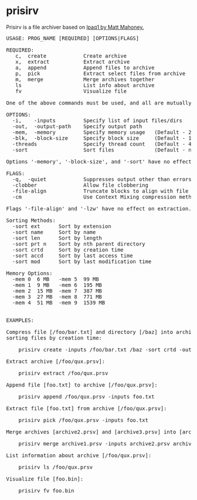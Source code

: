 # prisirv

Prisirv is a file archiver based on [lpaq1 by Matt Mahoney.](http://mattmahoney.net/dc/#lpaq)

<pre>
USAGE: PROG_NAME [REQUIRED] [OPTIONS|FLAGS]
    
REQUIRED:
   c,  create            Create archive
   x,  extract           Extract archive
   a,  append            Append files to archive
   p,  pick              Extract select files from archive
   m,  merge             Merge archives together
   ls                    List info about archive
   fv                    Visualize file
        
One of the above commands must be used, and all are mutually exclusive.
        
OPTIONS:
  -i,    -inputs         Specify list of input files/dirs
  -out,  -output-path    Specify output path
  -mem,  -memory         Specify memory usage   (Default - 2 (15 MiB))
  -blk,  -block-size     Specify block size     (Default - 10 MiB)
  -threads               Specify thread count   (Default - 4)
  -sort                  Sort files             (Default - none)
        
Options '-memory', '-block-size', and '-sort' have no effect on extraction.
        
FLAGS:
  -q,  -quiet            Suppresses output other than errors
  -clobber               Allow file clobbering
  -file-align            Truncate blocks to align with file boundaries
  -cm                    Use Context Mixing compression method
        
Flags '-file-align' and '-lzw' have no effect on extraction.
        
Sorting Methods:
  -sort ext      Sort by extension
  -sort name     Sort by name
  -sort len      Sort by length
  -sort prt n    Sort by nth parent directory
  -sort crtd     Sort by creation time
  -sort accd     Sort by last access time
  -sort mod      Sort by last modification time
        
Memory Options:
  -mem 0  6 MB   -mem 5  99 MB
  -mem 1  9 MB   -mem 6  195 MB
  -mem 2  15 MB  -mem 7  387 MB
  -mem 3  27 MB  -mem 8  771 MB
  -mem 4  51 MB  -mem 9  1539 MB


EXAMPLES:
        
Compress file [/foo/bar.txt] and directory [/baz] into archive [/foo/qux.prsv], 
sorting files by creation time:
       
    prisirv create -inputs /foo/bar.txt /baz -sort crtd -output-path qux
       
Extract archive [/foo/qux.prsv]:
       
    prisirv extract /foo/qux.prsv
       
Append file [foo.txt] to archive [/foo/qux.prsv]:
       
    prisirv append /foo/qux.prsv -inputs foo.txt
       
Extract file [foo.txt] from archive [/foo/qux.prsv]:
       
    prisirv pick /foo/qux.prsv -inputs foo.txt

Merge archives [archive2.prsv] and [archive3.prsv] into [archive1.prsv]:

    prisirv merge archive1.prsv -inputs archive2.prsv archive3.prsv
       
List information about archive [/foo/qux.prsv]:
       
    prisirv ls /foo/qux.prsv
       
Visualize file [foo.bin]:
       
    prisirv fv foo.bin
</pre>
